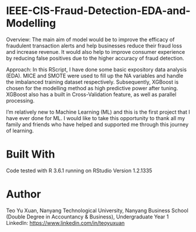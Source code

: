 # IEEE-CIS-Fraud-Detection-EDA-and-Modelling

Overview: The main aim of model would be to improve the efficacy of fraudulent transaction alerts and help businesses reduce their fraud loss and increase revenue. It would also help to improve consumer experience by reducing false positives due to the higher accuracy of fraud detection. 

Approach: In this RScript, I have done some basic expository data analysis (EDA). MICE and SMOTE were used to fill up the NA variables and handle the imbalanced training dataset respectively. Subsequently, XGBoost is chosen for the modelling method as high predictive power after tuning. XGBoost also has a built in Cross-Validation feature, as well as parallel processing.

I’m relatively new to Machine Learning (ML) and this is the first project that I have ever done for ML. I would like to take this opportunity to thank all my family and friends who have helped and supported me through this journey of learning. 

# Built With
Code tested with R 3.6.1 running on RStudio Version 1.2.1335

# Author
Teo Yu Xuan, Nanyang Technological University, Nanyang Business School (Double Degree in Accountancy & Business), Undergraduate Year 1
LinkedIn: https://www.linkedin.com/in/teoyuxuan


